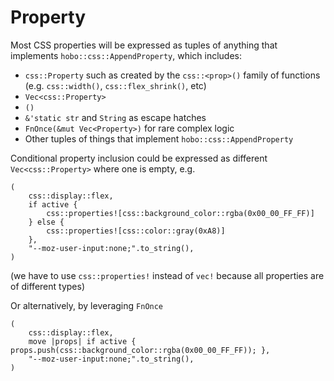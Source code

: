 # Property

Most CSS properties will be expressed as tuples of anything that implements `hobo::css::AppendProperty`, which includes:

* `css::Property` such as created by the `css::<prop>()` family of functions (e.g. `css::width()`, `css::flex_shrink()`, etc)
* `Vec<css::Property>`
* `()`
* `&'static str` and `String` as escape hatches
* `FnOnce(&mut Vec<Property>)` for rare complex logic
* Other tuples of things that implement `hobo::css::AppendProperty`

Conditional property inclusion could be expressed as different `Vec<css::Property>` where one is empty, e.g.

```rust,noplaypen
(
    css::display::flex,
    if active {
        css::properties![css::background_color::rgba(0x00_00_FF_FF)]
    } else {
        css::properties![css::color::gray(0xA8)]
    },
	"--moz-user-input:none;".to_string(),
)
```

(we have to use `css::properties!` instead of `vec!` because all properties are of different types)

Or alternatively, by leveraging `FnOnce`

```rust,noplaypen
(
    css::display::flex,
    move |props| if active { props.push(css::background_color::rgba(0x00_00_FF_FF)); },
	"--moz-user-input:none;".to_string(),
)
```

